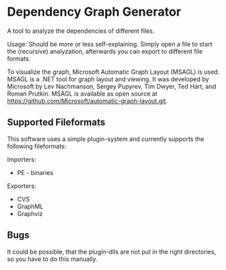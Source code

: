 # Dependency Graph Generator
A tool to analyze the dependencies of different files.

Usage:
Should be more or less self-explaining. Simply open a file to start the (recursive) analyzation, afterwards you can export to different file formats.

To visualize the graph, Microsoft Automatic Graph Layout (MSAGL) is used. MSAGL is a .NET tool for graph layout and viewing. It was developed by Microsoft by Lev Nachmanson, Sergey Pupyrev, Tim Dwyer, Ted Hart, and Roman Prutkin. MSAGL is available as open source at https://github.com/Microsoft/automatic-graph-layout.git.

## Supported Fileformats

This software uses a simple plugin-system and currently supports the following fileformats:

Importers:
* PE - binaries

Exporters:
* CVS
* GraphML
* Graphviz

## Bugs
It could be possible, that the plugin-dlls are not put in the right directories, so you have to do this manually.
